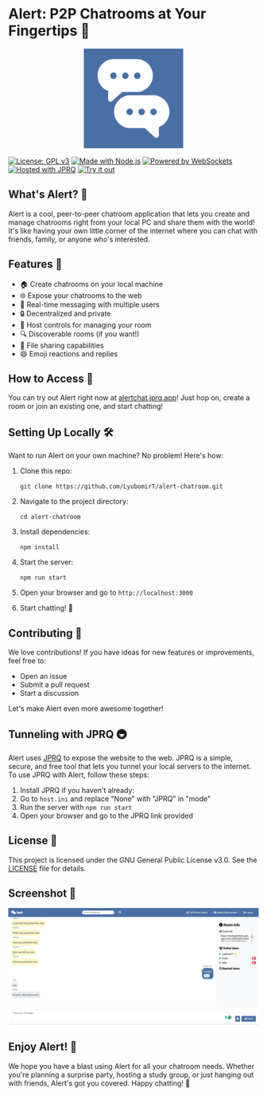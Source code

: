 
# Alert: P2P Chatrooms at Your Fingertips 🚀

<div align="center">
  <img src="public/Alert.png" alt="Alert Logo" width="200" height="200">
</div>

[![License: GPL v3](https://img.shields.io/badge/License-GPLv3-blue.svg)](https://www.gnu.org/licenses/gpl-3.0)
[![Made with Node.js](https://img.shields.io/badge/Made%20with-Node.js-green.svg)](https://nodejs.org)
[![Powered by WebSockets](https://img.shields.io/badge/Powered%20by-WebSockets-yellow.svg)](https://developer.mozilla.org/en-US/docs/Web/API/WebSockets_API)
[![Hosted with JPRQ](https://img.shields.io/badge/Hosted%20with-JPRQ-orange.svg)](https://jprq.io)
[![Try it out](https://img.shields.io/badge/Try%20it%20out-Here-red.svg)](https://alertchat.jprq.app)

## What's Alert? 🤔

Alert is a cool, peer-to-peer chatroom application that lets you create and manage chatrooms right from your local PC and share them with the world! It's like having your own little corner of the internet where you can chat with friends, family, or anyone who's interested.

## Features 🌟

- 🏠 Create chatrooms on your local machine
- 🌐 Expose your chatrooms to the web
- 👥 Real-time messaging with multiple users
- 🔒 Decentralized and private
- 👑 Host controls for managing your room
- 🔍 Discoverable rooms (if you want!)
- 📁 File sharing capabilities
- 😄 Emoji reactions and replies

## How to Access 🔗

You can try out Alert right now at [alertchat.jprq.app](https://alertchat.jprq.app)! Just hop on, create a room or join an existing one, and start chatting!

## Setting Up Locally 🛠️

Want to run Alert on your own machine? No problem! Here's how:

1. Clone this repo:
   ```
   git clone https://github.com/LyubomirT/alert-chatroom.git
   ```

2. Navigate to the project directory:
   ```
   cd alert-chatroom
   ```

3. Install dependencies:
   ```
   npm install
   ```

4. Start the server:
   ```
   npm run start
   ```

5. Open your browser and go to `http://localhost:3000`

6. Start chatting! 🎉

## Contributing 🤝

We love contributions! If you have ideas for new features or improvements, feel free to:

- Open an issue
- Submit a pull request
- Start a discussion

Let's make Alert even more awesome together!

## Tunneling with JPRQ 🚇

Alert uses [JPRQ](https://jprq.io) to expose the website to the web. JPRQ is a simple, secure, and free tool that lets you tunnel your local servers to the internet. To use JPRQ with Alert, follow these steps:

1. Install JPRQ if you haven't already:
2. Go to `host.ini` and replace "None" with "JPRQ" in "mode"
3. Run the server with `npm run start`
4. Open your browser and go to the JPRQ link provided


## License 📄

This project is licensed under the GNU General Public License v3.0. See the [LICENSE](LICENSE) file for details.

## Screenshot 📸

![Alert Screenhot.png](readme/screenshot.png)

## Enjoy Alert! 💬

We hope you have a blast using Alert for all your chatroom needs. Whether you're planning a surprise party, hosting a study group, or just hanging out with friends, Alert's got you covered. Happy chatting! 🎈